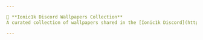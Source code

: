 ```yaml
---

🎨 **Ionic1k Discord Wallpapers Collection**  
A curated collection of wallpapers shared in the [Ionic1k Discord](https://discord.gg/3PGY3mMbUP) server. Not all of these were made by me — it's a community mix of awesome art and aesthetics. Dive in and find something you like!  

---
```

